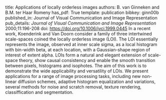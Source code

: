 title: Applications of locally orderless images
authors: B. van Ginneken and B.M. ter Haar Romeny
has_pdf: True
template: publication
bibkey: ginn00b
published_in: Journal of Visual Communication and Image Representation
pub_details: <i>Journal of Visual Communication and Image Representation</i> 2000;11:196-208
doi: https://doi.org/10.1006/jvci.1999.0445
In a recent work, Koenderink and Van Doorn consider a family of three intertwined scale-spaces coined the locally orderless image (LOI). The LOI essentially represents the image, observed at inner scale sigma, as a local histogram with bin-width beta, at each location, with a Gaussian-shape region of interest of extent alpha. LOIs form a natural and elegant extension of scale-space theory, show causal consistency and enable the smooth transition between pixels, histograms and isophotes. The aim of this work is to demonstrate the wide applicability and versatility of LOIs. We present applications for a range of image processing tasks, including new non-linear diffusion schemes, adaptive histogram equalization and variations, several methods for noise and scratch removal, texture rendering, classiffication and segmentation.

